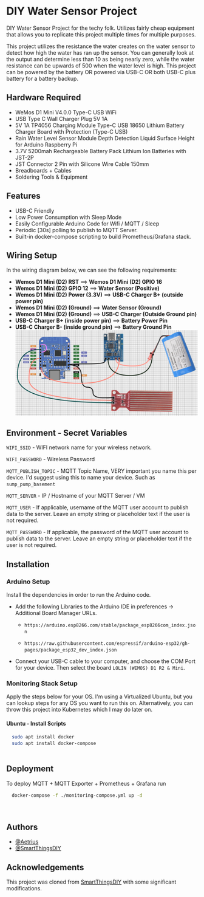 # DIY Water Sensor Project

DIY Water Sensor Project for the techy folk. Utilizes fairly cheap equipment that allows you to replicate this project multiple times for multiple purposes.

This project utilizes the resistance the water creates on the water sensor to detect how high the water has ran up the sensor. You can generally look at the output and determine less than 10 as being nearly zero, while the water resistance can be upwards of 500 when the water level is high. This project can be powered by the battery OR powered via USB-C OR both USB-C plus battery for a battery backup.

## Hardware Required
- WeMos D1 Mini V4.0.0 Type-C USB WiFi
- USB Type C Wall Charger Plug 5V 1A
- 5V 1A TP4056 Charging Module Type-C USB 18650 Lithium Battery Charger Board with Protection (Type-C USB)
- Rain Water Level Sensor Module Depth Detection Liquid Surface Height for Arduino Raspberry Pi
- 3.7V 5200mah Rechargeable Battery Pack Lithium Ion Batteries with JST-2P
- JST Connector 2 Pin with Silicone Wire Cable 150mm
- Breadboards + Cables 
- Soldering Tools & Equipment

## Features

- USB-C Friendly
- Low Power Consumption with Sleep Mode
- Easily Configurable Arduino Code for Wifi / MQTT / Sleep
- Periodic [30s] polling to publish to MQTT Server.
- Built-in docker-compose scripting to build Prometheus/Grafana stack.

## Wiring Setup
In the wiring diagram below, we can see the following requirements:

- **Wemos D1 Mini (D2) RST** ==> **Wemos D1 Mini (D2) GPIO 16**
- **Wemos D1 Mini (D2) GPIO 12** ==> **Water Sensor (Positive)**
- **Wemos D1 Mini (D2) Power (3.3V)** ==> **USB-C Charger B+ (outside power pin)**
- **Wemos D1 Mini (D2) (Ground)** ==> **Water Sensor (Ground)**
- **Wemos D1 Mini (D2) (Ground)** ==> **USB-C Charger (Outside Ground pin)**
- **USB-C Charger B+ (inside power pin)** ==> **Battery Power Pin**
- **USB-C Charger B- (inside ground pin)** ==> **Battery Ground Pin**
![Water Sensor](./images/water-sensor.png)



## Environment - Secret Variables

`WIFI_SSID` - WIFI network name for your wireless network.

`WIFI_PASSWORD` - Wireless Password

`MQTT_PUBLISH_TOPIC` - MQTT Topic Name, VERY important you name this per device. I'd suggest using this to name your device. Such as `sump_pump_basement`

`MQTT_SERVER` - IP / Hostname of your MQTT Server / VM

`MQTT_USER` - If applicable, username of the MQTT user account to publish data to the server. Leave an empty string or placeholder text if the user is not required.
 
`MQTT_PASSWORD` - If applicable, the password of the MQTT user account to publish data to the server. Leave an empty string or placeholder text if the user is not required.


## Installation

### Arduino Setup

Install the dependencies in order to run the Arduino code.

- Add the following Libraries to the Arduino IDE in preferences -> Additional Board Manager URLs.

    - `https://arduino.esp8266.com/stable/package_esp8266com_index.json`

    - `https://raw.githubusercontent.com/espressif/arduino-esp32/gh-pages/package_esp32_dev_index.json`

- Connect your USB-C cable to your computer, and choose the COM Port for your device. Then select the board `LOLIN (WEMOS) D1 R2 & Mini`. 

    

### Monitoring Stack Setup
Apply the steps below for your OS. I'm using a Virtualized Ubuntu, but you can lookup steps for any OS you want to run this on. Alternatively, you can throw this project into Kubernetes which I may do later on.

#### Ubuntu - Install Scripts
```bash
  sudo apt install docker
  sudo apt install docker-compose
  
```
## Deployment

To deploy MQTT + MQTT Exporter + Prometheus + Grafana run

```bash
  docker-compose -f ./monitoring-compose.yml up -d

  
```


## Authors

- [@Aetrius](https://www.github.com/aetrius)
- [@SmartThingsDIY](https://github.com/SmartThingsDIY/wemos-water-leak-sensor)

## Acknowledgements
This project was cloned from [SmartThingsDIY](https://github.com/SmartThingsDIY/wemos-water-leak-sensor?tab=readme-ov-file) with some significant modifications.

